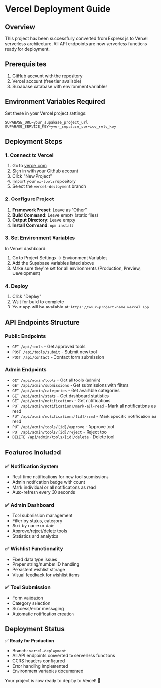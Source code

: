 # Vercel Deployment Guide

## Overview
This project has been successfully converted from Express.js to Vercel serverless architecture. All API endpoints are now serverless functions ready for deployment.

## Prerequisites
1. GitHub account with the repository
2. Vercel account (free tier available)
3. Supabase database with environment variables

## Environment Variables Required

Set these in your Vercel project settings:

```
SUPABASE_URL=your_supabase_project_url
SUPABASE_SERVICE_KEY=your_supabase_service_role_key
```

## Deployment Steps

### 1. Connect to Vercel
1. Go to [vercel.com](https://vercel.com)
2. Sign in with your GitHub account
3. Click "New Project"
4. Import your `ai-tools` repository
5. Select the `vercel-deployment` branch

### 2. Configure Project
1. **Framework Preset**: Leave as "Other"
2. **Build Command**: Leave empty (static files)
3. **Output Directory**: Leave empty
4. **Install Command**: `npm install`

### 3. Set Environment Variables
In Vercel dashboard:
1. Go to Project Settings → Environment Variables
2. Add the Supabase variables listed above
3. Make sure they're set for all environments (Production, Preview, Development)

### 4. Deploy
1. Click "Deploy"
2. Wait for build to complete
3. Your app will be available at: `https://your-project-name.vercel.app`

## API Endpoints Structure

### Public Endpoints
- `GET /api/tools` - Get approved tools
- `POST /api/tools/submit` - Submit new tool
- `POST /api/contact` - Contact form submission

### Admin Endpoints
- `GET /api/admin/tools` - Get all tools (admin)
- `GET /api/admin/submissions` - Get submissions with filters
- `GET /api/admin/categories` - Get available categories
- `GET /api/admin/stats` - Get dashboard statistics
- `GET /api/admin/notifications` - Get notifications
- `PUT /api/admin/notifications/mark-all-read` - Mark all notifications as read
- `PUT /api/admin/notifications/[id]/read` - Mark specific notification as read
- `PUT /api/admin/tools/[id]/approve` - Approve tool
- `PUT /api/admin/tools/[id]/reject` - Reject tool
- `DELETE /api/admin/tools/[id]/delete` - Delete tool

## Features Included

### ✅ Notification System
- Real-time notifications for new tool submissions
- Admin notification badge with count
- Mark individual or all notifications as read
- Auto-refresh every 30 seconds

### ✅ Admin Dashboard
- Tool submission management
- Filter by status, category
- Sort by name or date
- Approve/reject/delete tools
- Statistics and analytics

### ✅ Wishlist Functionality
- Fixed data type issues
- Proper string/number ID handling
- Persistent wishlist storage
- Visual feedback for wishlist items

### ✅ Tool Submission
- Form validation
- Category selection
- Success/error messaging
- Automatic notification creation

## Deployment Status
✅ **Ready for Production**
- Branch: `vercel-deployment`
- All API endpoints converted to serverless functions
- CORS headers configured
- Error handling implemented
- Environment variables documented

Your project is now ready to deploy to Vercel! 🚀
